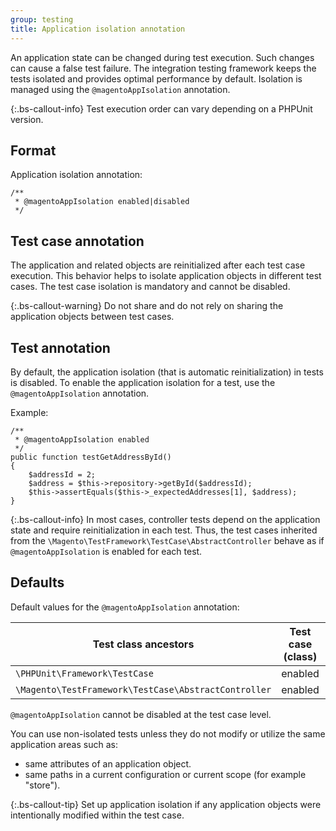 ```yaml
---
group: testing
title: Application isolation annotation
---
```


An application state can be changed during test execution.
Such changes can cause a false test failure.
The integration testing framework keeps the tests isolated and provides optimal performance by default.
Isolation is managed using the `@magentoAppIsolation` annotation.

{:.bs-callout-info}
Test execution order can vary depending on a PHPUnit version.

## Format

Application isolation annotation:

```php?start_inline=1
/**
 * @magentoAppIsolation enabled|disabled
 */
```

## Test case annotation

The application and related objects are reinitialized after each test case execution.
This behavior helps to isolate application objects in different test cases.
The test case isolation is mandatory and cannot be disabled.

{:.bs-callout-warning}
Do not share and do not rely on sharing the application objects between test cases.

## Test annotation

By default, the application isolation (that is automatic reinitialization) in tests is disabled.
To enable the application isolation for a test, use the `@magentoAppIsolation` annotation.

Example:

```php?start_inline=1
/**
 * @magentoAppIsolation enabled
 */
public function testGetAddressById()
{
    $addressId = 2;
    $address = $this->repository->getById($addressId);
    $this->assertEquals($this->_expectedAddresses[1], $address);
}
```

{:.bs-callout-info}
In most cases, controller tests depend on the application state and require reinitialization in each test.
Thus, the test cases inherited from the `\Magento\TestFramework\TestCase\AbstractController` behave as if `@magentoAppIsolation` is enabled for each test.

## Defaults

Default values for the `@magentoAppIsolation` annotation:

Test class ancestors                                 | Test case (class) | Test (method)
-----------------------------------------------------|-------------------|--------------
`\PHPUnit\Framework\TestCase`                        | enabled           | disabled
`\Magento\TestFramework\TestCase\AbstractController` | enabled           | enabled

`@magentoAppIsolation` cannot be disabled at the test case level.

You can use non-isolated tests unless they do not modify or utilize the same application areas such as:

-  same attributes of an application object.
-  same paths in a current configuration or current scope (for example "store").

{:.bs-callout-tip}
Set up application isolation if any application objects were intentionally modified within the test case.